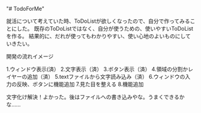 "# TodoForMe" 

就活について考えていた時、ToDoListが欲しくなったので、自分で作ってみることにした。
既存のToDoListではなく、自分が使うための、使いやすいToDoListを作る。
結果的に、だれが使ってもわかりやすい、使い心地のよいものにしていきたい。

開発の流れイメージ

1.ウィンドウ表示(済）
2.文字表示（済）
3.ボタン表示（済）
4.領域の分割かレイヤーの追加（済）
5.textファイルから文字読み込み（済）
6.ウィンドウの入力の反映、ボタンに機能追加
7.見た目を整える
8.機能追加

文字化け解決！よかった。後はファイルへの書き込みやな。うまくできるかな……
 

